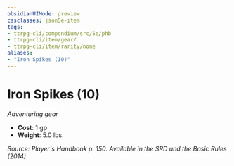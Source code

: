 ```yaml
---
obsidianUIMode: preview
cssclasses: json5e-item
tags:
- ttrpg-cli/compendium/src/5e/phb
- ttrpg-cli/item/gear/
- ttrpg-cli/item/rarity/none
aliases: 
- "Iron Spikes (10)"
---
```

# Iron Spikes (10)
*Adventuring gear*  

- **Cost**: 1 gp
- **Weight**: 5.0 lbs.

*Source: Player's Handbook p. 150. Available in the <span title='Systems Reference Document (5.1)'>SRD</span> and the Basic Rules (2014)*